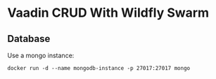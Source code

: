 # Vaadin CRUD With Wildfly Swarm

## Database
Use a mongo instance:

```
docker run -d --name mongodb-instance -p 27017:27017 mongo
```
